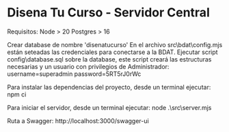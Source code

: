 # Disena Tu Curso - Servidor Central

Requisitos:
Node > 20
Postgres > 16

Crear database de nombre 'disenatucurso'
En el archivo src\bdat\config.mjs están seteadas las credenciales para conectarse a la BDAT.
Ejecutar script config\database.sql sobre la database, este script creará las estructuras necesarias y un usuario con privilegios de Administrador:
username=superadmin
password=5RT5rJ0rWc

Para instalar las dependencias del proyecto, desde un terminal ejecutar:
npm ci

Para iniciar el servidor, desde un terminal ejecutar:
node .\src\server.mjs

Ruta a Swagger:
http://localhost:3000/swagger-ui
